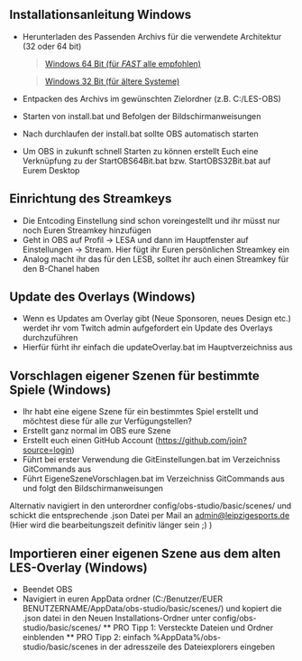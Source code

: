 Installationsanleitung Windows
------------------------------------

* Herunterladen des Passenden Archivs für die verwendete Architektur (32 oder 64 bit)
  >[Windows 64 Bit (für *FAST* alle empfohlen)](Install/Windows-64.zip)
  
  >[Windows 32 Bit (für ältere Systeme)](Install/Windows-32.zip)
* Entpacken des Archivs im gewünschten Zielordner (z.B. C:/LES-OBS)
* Starten von install.bat und Befolgen der Bildschirmanweisungen
* Nach durchlaufen der install.bat sollte OBS automatisch starten
* Um OBS in zukunft schnell Starten zu können erstellt Euch eine Verknüpfung zu der StartOBS64Bit.bat bzw. StartOBS32Bit.bat auf Eurem Desktop

Einrichtung des Streamkeys
----------------------------------------

* Die Entcoding Einstellung sind schon voreingestellt und ihr müsst nur noch Euren Streamkey hinzufügen 
* Geht in OBS auf Profil -> LESA und dann im Hauptfenster auf Einstellungen -> Stream. Hier fügt ihr Euren persönlichen Streamkey ein
* Analog macht ihr das für den LESB, solltet ihr auch einen Streamkey für den B-Chanel haben

Update des Overlays (Windows)
-----------------------------------------

* Wenn es Updates am Overlay gibt (Neue Sponsoren, neues Design etc.) werdet ihr vom Twitch admin aufgefordert ein Update des Overlays durchzuführen
* Hierfür fürht ihr einfach die updateOverlay.bat im Hauptverzeichniss aus

Vorschlagen eigener Szenen für bestimmte Spiele (Windows)
-------------------------------------------------------------

* Ihr habt eine eigene Szene für ein bestimmtes Spiel erstellt und möchtest diese für alle zur Verfügungstellen?
* Erstellt ganz normal im OBS eure Szene
* Erstellt euch einen GitHub Account (https://github.com/join?source=login)
* Führt bei erster Verwendung die GitEinstellungen.bat im Verzeichniss GitCommands aus
* Führt EigeneSzeneVorschlagen.bat im Verzeichniss GitCommands aus und folgt den Bildschirmanweisungen

Alternativ navigiert in den unterordner config/obs-studio/basic/scenes/ und schickt die entsprechende .json Datei per Mail an admin@leipzigesports.de (Hier wird die bearbeitungszeit definitiv länger sein ;) )

Importieren einer eigenen Szene aus dem alten LES-Overlay (Windows)
----------------------------------------------------------------

* Beendet OBS
* Navigiert in euren AppData ordner (C:/Benutzer/EUER BENUTZERNAME/AppData/obs-studio/basic/scenes/) und kopiert die .json datei in den Neuen Installations-Ordner unter config/obs-studio/basic/scenes/
** PRO Tipp 1: Versteckte Dateien und Ordner einblenden
** PRO Tipp 2: einfach %AppData%/obs-studio/basic/scenes in der adresszeile des Dateiexplorers eingeben
